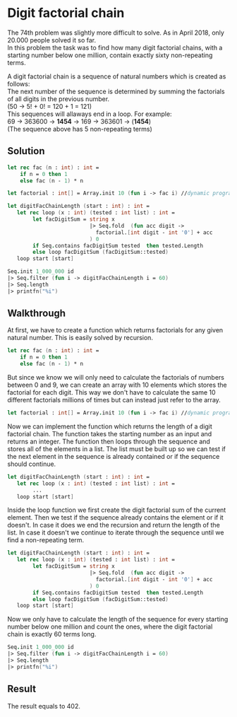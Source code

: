 # Digit factorial chain

The 74th problem was slightly more difficult to solve. As in April 2018, only 20.000 people solved it so far.   
In this problem the task was to find how many digit factorial chains, with a starting number below one million, contain exactly sixty non-repeating terms.
  
A digit factorial chain is a sequence of natural numbers which is created as follows:  
The next number of the sequence is determined by summing the factorials of all digits in the previous number.    
(50 →  5! + 0! = 120 + 1 = 121)  
This sequences will allaways end in a loop. For example:    
69 → 363600 → **1454** → 169 → 363601 → (**1454**)  
(The sequence above has 5 non-repeating terms)

Solution
---

```fsharp
let rec fac (n : int) : int = 
    if n = 0 then 1
    else fac (n - 1) * n

let factorial : int[] = Array.init 10 (fun i -> fac i) //dynamic programming optimization

let digitFacChainLength (start : int) : int =
   let rec loop (x : int) (tested : int list) : int =
        let facDigitSum = string x 
                          |> Seq.fold  (fun acc digit -> 
                            factorial.[int digit - int '0'] + acc
                          ) 0 
        if Seq.contains facDigitSum tested  then tested.Length
        else loop facDigitSum (facDigitSum::tested)
   loop start [start]  

Seq.init 1_000_000 id
|> Seq.filter (fun i -> digitFacChainLength i = 60)
|> Seq.length
|> printfn("%i")
```

Walkthrough
---

At first, we have to create a function which returns factorials for any given natural number. This is easily solved by recursion.

```fsharp
let rec fac (n : int) : int = 
    if n = 0 then 1
    else fac (n - 1) * n
```
But since we know we will only need to calculate the factorials of numbers between 0 and 9, we can create an array with 10 elements which stores the factorial for each digit. This way we don't have to calculate the same 10 different factorials millions of times but can instead just refer to the array.

```fsharp
let factorial : int[] = Array.init 10 (fun i -> fac i) //dynamic programming optimization
```

Now we can implement the function which returns the length of a digit factorial chain. The function takes the starting number as an input and returns an integer. The function then loops through the sequence and stores all of the elements in a list. The list must be built up so we can test if the next element in the sequence is already contained or if the sequence should continue.

```fsharp
let digitFacChainLength (start : int) : int =
   let rec loop (x : int) (tested : int list) : int =
        ...
   loop start [start] 
```

Inside the loop function we first create the digit factorial sum of the current element. Then we test if the sequence already contains the element or if it doesn't. In case it does we end the recursion and return the length of the list. In case it doesn't we continue to iterate through the sequence until we find a non-repeating term.

```fsharp
let digitFacChainLength (start : int) : int =
   let rec loop (x : int) (tested : int list) : int =
        let facDigitSum = string x 
                          |> Seq.fold  (fun acc digit -> 
                            factorial.[int digit - int '0'] + acc
                          ) 0 
        if Seq.contains facDigitSum tested  then tested.Length
        else loop facDigitSum (facDigitSum::tested)
   loop start [start]  
```

Now we only have to calculate the length of the sequence for every starting number below one million and count the ones, where the digit factorial chain is exactly 60 terms long.

```fsharp
Seq.init 1_000_000 id
|> Seq.filter (fun i -> digitFacChainLength i = 60)
|> Seq.length
|> printfn("%i")
```

Result
---

The result equals to 402.
